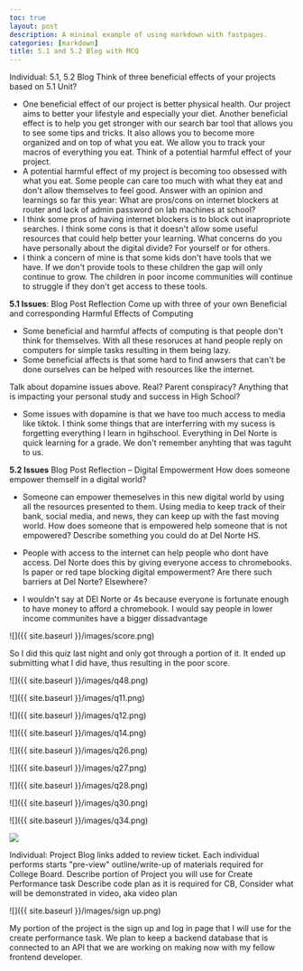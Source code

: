 ```yaml
---
toc: true
layout: post
description: A minimal example of using markdown with fastpages.
categories: [markdown]
title: 5.1 and 5.2 Blog with MCQ
---
```


Individual: 5.1, 5.2 Blog
Think of three beneficial effects of your projects based on 5.1 Unit?
- One beneficial effect of our project is better physical health. Our project aims to better your lifestyle and especially your diet. Another beneficial effect is to help you get stronger with our search bar tool that allows you to see some tips and tricks. It also allows you to become more organized and on top of what you eat. We allow you to track your macros of everything you eat.
Think of a potential harmful effect of your project.
- A potential harmful effect of my project is becoming too obsessed with what you eat. Some people can care too much with what they eat and don't allow themselves to feel good.
Answer with an opinion and learnings so far this year:  What are pros/cons on internet blockers at router and lack of admin password on lab machines at school?
- I think some pros of having internet blockers is to block out inapropriote searches. I think some cons is that it doesn't allow some useful resources that could help better your learning. 
What concerns do you have personally about the digital divide?  For yourself or for others.
- I think a concern of mine is that some kids don't have tools that we have. If we don't provide tools to these children the gap will only continue to grow. The children in poor income communities will continue to struggle if they don't get access to these tools.

**5.1 Issues**:
Blog Post Reflection
Come up with three of your own Beneficial and corresponding Harmful Effects of Computing
- Some beneficial and harmful affects of computing is that people don't think for themselves. With all these resoruces at hand people reply on computers for simple tasks resulting in them being lazy. 
- Some beneficial affects is that some hard to find anwsers that can't be done ourselves can be helped with resources like the internet. 


Talk about dopamine issues above. Real? Parent conspiracy? Anything that is impacting your personal study and success in High School?
- Some issues with dopamine is that we have too much access to media like tiktok.  I think some things that are interferring with my sucess is forgetting everything I learn in hgihschool. Everything in Del Norte is quick learning for a grade. We don't remember anyhting that was taguht to us.

**5.2 Issues**
Blog Post Reflection – Digital Empowerment
How does someone empower themself in a digital world?
- Someone can empower themeselves in this new digital world by using all the resources presented to them. Using media to keep track of their bank, social media, and news, they can keep up with the fast moving world.
How does someone that is empowered help someone that is not empowered? Describe something you could do at Del Norte HS.
- People with access to the internet can help people who dont have access. Del Norte does this by giving everyone access to chromebooks.
Is paper or red tape blocking digital empowerment? Are there such barriers at Del Norte? Elsewhere?

- I wouldn't say at DEl Norte or 4s because everyone is fortunate enough to have money to afford a chromebook. I would say people in lower income communites have a bigger dissadvantage


![]({{ site.baseurl }}/images/score.png)

So I did this quiz last night and only got through a portion of it. It ended up submitting what I did have, thus resulting in the poor score.

![]({{ site.baseurl }}/images/q48.png)



![]({{ site.baseurl }}/images/q11.png)

![]({{ site.baseurl }}/images/q12.png)

![]({{ site.baseurl }}/images/q14.png)

![]({{ site.baseurl }}/images/q26.png)

![]({{ site.baseurl }}/images/q27.png)

![]({{ site.baseurl }}/images/q28.png)

![]({{ site.baseurl }}/images/q30.png)

![]({{ site.baseurl }}/images/q34.png)

![]({{site.baseurl}}/images/q11.png)

 

Individual: Project Blog links added to review ticket. 
Each individual performs starts "pre-view" outline/write-up of materials required for College Board. 
Describe portion of Project you will use for Create Performance task
Describe code plan as it is required for CB,
Consider what will be demonstrated in video, aka video plan

![]({{ site.baseurl }}/images/sign up.png)

My portion of the project is the sign up and log in page that I will use for the create performance task. We plan to keep a backend database that is connected to an API that we are working on making now with my fellow frontend developer.



